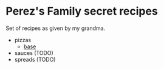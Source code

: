 # Perez's Family secret recipes

Set of recipes as given by my grandma.

- pizzas
  - [base](./pizzas/base.md)
- sauces (TODO)
- spreads (TODO)

